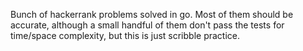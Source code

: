 Bunch of hackerrank problems solved in go. Most of them should be accurate, although a small handful of them don't pass the tests for time/space complexity, but this is just scribble practice.
